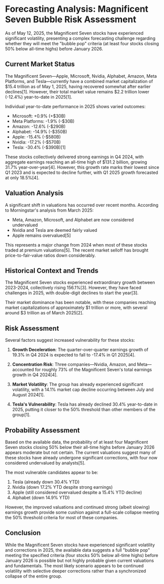 # Forecasting Analysis: Magnificent Seven Bubble Risk Assessment

As of May 12, 2025, the Magnificent Seven stocks have experienced significant volatility, presenting a complex forecasting challenge regarding whether they will meet the "bubble pop" criteria (at least four stocks closing 50% below all-time highs) before January 2026.

## Current Market Status

The Magnificent Seven—Apple, Microsoft, Nvidia, Alphabet, Amazon, Meta Platforms, and Tesla—currently have a combined market capitalization of $15.4 trillion as of May 1, 2025, having recovered somewhat after earlier declines[1]. However, their total market value remains $2.2 trillion lower (-12.4%) year-to-date in 2025[1].

Individual year-to-date performance in 2025 shows varied outcomes:

- Microsoft: +0.9% (+$30B)
- Meta Platforms: -1.9% (-$30B)
- Amazon: -12.6% (-$290B)
- Alphabet: -14.9% (-$350B)
- Apple: -15.4% (-$580B)
- Nvidia: -17.2% (-$570B)
- Tesla: -30.4% (-$390B)[1]

These stocks collectively delivered strong earnings in Q4 2024, with aggregate earnings reaching an all-time high of $131.2 billion, growing 31.7% year-over-year[4]. However, this growth rate marks their lowest since Q1 2023 and is expected to decline further, with Q1 2025 growth forecasted at only 18.5%[4].

## Valuation Analysis

A significant shift in valuations has occurred over recent months. According to Morningstar's analysis from March 2025:

- Meta, Amazon, Microsoft, and Alphabet are now considered undervalued
- Nvidia and Tesla are deemed fairly valued
- Apple remains overvalued[5]

This represents a major change from 2024 when most of these stocks traded at premium valuations[5]. The recent market selloff has brought price-to-fair-value ratios down considerably.

## Historical Context and Trends

The Magnificent Seven stocks experienced extraordinary growth between 2023-2024, collectively rising 156.1%[3]. However, they have faced challenges in 2025, with double-digit declines to start the year[3].

Their market dominance has been notable, with these companies reaching market capitalizations of approximately $1 trillion or more, with several around $3 trillion as of March 2025[2].

## Risk Assessment

Several factors suggest increased vulnerability for these stocks:

1. **Growth Deceleration**: The quarter-over-quarter earnings growth of 19.3% in Q4 2024 is expected to fall to -17.4% in Q1 2025[4].

2. **Concentration Risk**: Three companies—Nvidia, Amazon, and Meta—accounted for roughly 73% of the Magnificent Seven's total earnings growth in Q4 2024[4].

3. **Market Volatility**: The group has already experienced significant volatility, with a 14.1% market cap decline occurring between July and August 2024[1].

4. **Tesla's Vulnerability**: Tesla has already declined 30.4% year-to-date in 2025, putting it closer to the 50% threshold than other members of the group[1].

## Probability Assessment

Based on the available data, the probability of at least four Magnificent Seven stocks closing 50% below their all-time highs before January 2026 appears moderate but not certain. The current valuations suggest many of these stocks have already undergone significant corrections, with four now considered undervalued by analysts[5].

The most vulnerable candidates appear to be:
1. Tesla (already down 30.4% YTD)
2. Nvidia (down 17.2% YTD despite strong earnings)
3. Apple (still considered overvalued despite a 15.4% YTD decline)
4. Alphabet (down 14.9% YTD)

However, the improved valuations and continued strong (albeit slowing) earnings growth provide some cushion against a full-scale collapse meeting the 50% threshold criteria for most of these companies.

## Conclusion

While the Magnificent Seven stocks have experienced significant volatility and corrections in 2025, the available data suggests a full "bubble pop" meeting the specified criteria (four stocks 50% below all-time highs) before January 2026 is possible but not highly probable given current valuations and fundamentals. The most likely scenario appears to be continued volatility with selective deeper corrections rather than a synchronized collapse of the entire group.